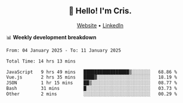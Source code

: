 
<h2 align="center">👋 Hello! I'm Cris.</h2>
<p align="center">
  <a href="https://www.criscunas.dev">Website</a> •
  <a href="https://www.linkedin.com/in/cristophercunas/">LinkedIn</a> 
</p>


📊 **Weekly development breakdown**
<!--START_SECTION:waka-->

```txt
From: 04 January 2025 - To: 11 January 2025

Total Time: 14 hrs 13 mins

JavaScript   9 hrs 49 mins   █████████████████▒░░░░░░░   68.86 %
Vue.js       2 hrs 35 mins   ████▓░░░░░░░░░░░░░░░░░░░░   18.19 %
JSON         1 hr 15 mins    ██▒░░░░░░░░░░░░░░░░░░░░░░   08.77 %
Bash         31 mins         █░░░░░░░░░░░░░░░░░░░░░░░░   03.73 %
Other        2 mins          ░░░░░░░░░░░░░░░░░░░░░░░░░   00.29 %
```

<!--END_SECTION:waka-->
